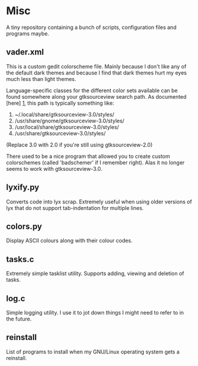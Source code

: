Misc
====

A tiny repository containing a bunch of scripts, configuration files and programs maybe.

vader.xml
---------

This is a custom gedit colorscheme file. Mainly because I don't like any of the default dark themes and because I find that dark themes hurt my eyes much less than light themes.

Language-specific classes for the different color sets available can be found somewhere along your gtksourceview search path. As documented [here] [1], this path is typically something like:

1. ~/.local/share/gtksourceview-3.0/styles/
2. /usr/share/gnome/gtksourceview-3.0/styles/
3. /usr/local/share/gtksourceview-3.0/styles/
4. /usr/share/gtksourceview-3.0/styles/

(Replace 3.0 with 2.0 if you're still using gtksourceview-2.0)

There used to be a nice program that allowed you to create custom colorschemes (called 'badschemer' if I remember right). Alas it no longer seems to work with gtksourceview-3.0.

lyxify.py
---------

Converts code into lyx scrap. Extremely useful when using older versions of
lyx that do not support tab-indentation for multiple lines.

colors.py
---------

Display ASCII colours along with their colour codes.

tasks.c
-------

Extremely simple tasklist utility. Supports adding, viewing and deletion of
tasks.

log.c
-----

Simple logging utility. I use it to jot down things I might need to refer to
in the future.

reinstall
---------

List of programs to install when my GNU/Linux operating system gets a
reinstall.

  [1]: https://live.gnome.org/GtkSourceView/StyleSchemes  "here"
